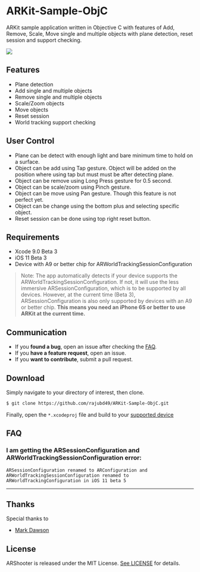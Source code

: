 # ARKit-Sample-ObjC
ARKit sample application written in Objective C with features of Add, Remove, Scale, Move single and multiple objects with plane detection, reset session and support checking.

![](https://media.giphy.com/media/3ov9jU9vIOHvTWqsCI/giphy.gif)

## Features

* Plane detection
* Add single and multiple objects
* Remove single and multiple objects
* Scale/Zoom objects
* Move objects
* Reset session
* World tracking support checking

## User Control

* Plane can be detect with enough light and bare minimum time to hold on a surface.
* Object can be add using Tap gesture. Object will be added on the position where using tap but must must be after detecting plane.
* Object can be remove using Long Press gesture for 0.5 second.
* Object can be scale/zoom using Pinch gesture.
* Object can be move using Pan gesture. Though this feature is not perfect yet.
* Object can be change using the bottom plus and selecting specific object.
* Reset session can be done using top right reset button.

## Requirements

* Xcode 9.0 Beta 3
* iOS 11 Beta 3
* Device with A9 or better chip for ARWorldTrackingSessionConfiguration

> Note: The app automatically detects if your device supports the ARWorldTrackingSessionConfiguration. If not, it will use the less immersive ARSessionConfiguration, which is to be supported by all devices. However, at the current time (Beta 3), ARSessionConfiguration is also only supported by devices with an A9 or better chip. **This means you need an iPhone 6S or better to use ARKit at the current time.**

## Communication

- If you **found a bug**, open an issue after checking the [FAQ](#faq).
- If you **have a feature request**, open an issue.
- If you **want to contribute**, submit a pull request.

## Download

Simply navigate to your directory of interest, then clone.

```bash
$ git clone https://github.com/rajubd49/ARKit-Sample-ObjC.git
```

Finally, open the `*.xcodeproj` file and build to your [supported device](#requirements)

## FAQ

### I am getting the ARSessionConfiguration and ARWorldTrackingSessionConfiguration error:

`ARSessionConfiguration renamed to ARConfiguration and ARWorldTrackingSessionConfiguration renamed to ARWorldTrackingConfiguration in iOS 11 beta 5`

---

## Thanks

Special thanks to

* [Mark Dawson](https://github.com/markdaws)

## License

ARShooter is released under the MIT License. [See LICENSE](https://github.com/rajubd49/ARKit-Sample-ObjC/blob/master/LICENSE) for details.
